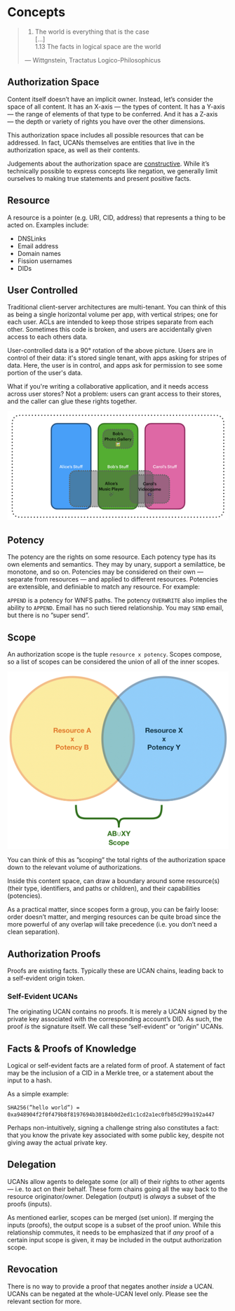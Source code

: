 # Concepts

> 1. The world is everything that is the case  
> \[...\]  
> 1.13 The facts in logical space are the world  
>   
> — Wittgnstein, Tractatus Logico-Philosophicus

## Authorization Space

Content itself doesn’t have an implicit owner. Instead, let’s consider the space of all content. It has an X-axis — the types of content. It has a Y-axis — the range of elements of that type to be conferred. And it has a Z-axis — the depth or variety of rights you have over the other dimensions.

This authorization space includes all possible resources that can be addressed. In fact, UCANs themselves are entities that live in the authorization space, as well as their contents.

Judgements about the authorization space are [constructive](https://en.wikipedia.org/wiki/Intuitionistic_logic). While it’s technically possible to express concepts like negation, we generally limit ourselves to making true statements and present positive facts.

## Resource

A resource is a pointer \(e.g. URI, CID, address\) that represents a thing to be acted on. Examples include:

* DNSLinks
* Email address
* Domain names
* Fission usernames
* DIDs

## User Controlled

Traditional client-server architectures are multi-tenant. You can think of this as being a single horizontal volume per app, with vertical stripes; one for each user. ACLs are intended to keep those stripes separate from each other. Sometimes this code is broken, and users are accidentally given access to each others data.

User-controlled data is a 90° rotation of the above picture. Users are in control of their data: it's stored single tenant, with apps asking for stripes of data. Here, the user is in control, and apps ask for permission to see some portion of the user's data.

What if you're writing a collaborative application, and it needs access across user stores? Not a problem: users can grant access to their stores, and the caller can glue these rights together.

![](../../.gitbook/assets/screen-shot-2021-05-05-at-8.16.49-pm%20%281%29.png)

## Potency

The potency are the rights on some resource. Each potency type has its own elements and semantics. They may by unary, support a semilattice, be monotone, and so on. Potencies may be considered on their own — separate from resources — and applied to different resources. Potencies are extensible, and definiable to match any resource. For example:

`APPEND` is a potency for WNFS paths. The potency `OVERWRITE` also implies the ability to `APPEND`. Email has no such tiered relationship. You may `SEND` email, but there is no ”super send”.

## Scope

An authorization scope is the tuple `resource x potency`. Scopes compose, so a list of scopes can be considered the union of all of the inner scopes.

![Union of two scopes](../../.gitbook/assets/img_0180.jpeg)

You can think of this as ”scoping” the total rights of the authorization space down to the relevant volume of authorizations.

Inside this content space, can draw a boundary around some resource\(s\) \(their type, identifiers, and paths or children\), and their capabilities \(potencies\).

As a practical matter, since scopes form a group, you can be fairly loose: order doesn’t matter, and merging resources can be quite broad since the more powerful of any overlap will take precedence \(i.e. you don’t need a clean separation\).

## Authorization Proofs

Proofs are existing facts. Typically these are UCAN chains, leading back to a self-evident origin token.

### Self-Evident UCANs

The originating UCAN contains no proofs. It is merely a UCAN signed by the private key associated with the corresponding account’s DID. As such, the proof _is_ the signature itself. We call these ”self-evident” or “origin” UCANs.

## Facts & Proofs of Knowledge

Logical or self-evident facts are a related form of proof. A statement of fact may be the inclusion of a CID in a Merkle tree, or a statement about the input to a hash.

As a simple example:

```text
SHA256(”hello world”) = 0xa948904f2f0f479b8f8197694b30184b0d2ed1c1cd2a1ec0fb85d299a192a447
```

Perhaps non-intuitively, signing a challenge string also constitutes a fact: that you know the private key associated with some public key, despite not giving away the actual private key.

## Delegation

UCANs allow agents to delegate some \(or all\) of their rights to other agents — i.e. to act on their behalf. These form chains going all the way back to the resource originator/owner. Delegation \(output\) is _always_ a subset of the proofs \(inputs\).

As mentioned earlier, scopes can be merged \(set union\). If merging the inputs \(proofs\), the output scope is a subset of the proof union. While this relationship commutes, it needs to be emphasized that if _any_ proof of a certain input scope is given, it may be included in the output authorization scope.

## Revocation

There is no way to provide a proof that negates another _inside_ a UCAN. UCANs can be negated at the whole-UCAN level only. Please see the relevant section for more.

